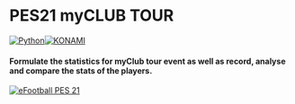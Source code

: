 # PES21 myCLUB TOUR
[![Python](https://i.ibb.co/vQVXP7K/python.png)](https://www.python.org/)[![KONAMI](https://i.ibb.co/WscptKh/konami.png)](https://www.konami.com)

#### Formulate the statistics for myClub tour event as well as record, analyse and compare the stats of the players.

[![eFootball PES 21](https://i.ibb.co/RY8fWcP/pes21.jpg)](https://www.konami.com/wepes/mobile/en-us/)  

